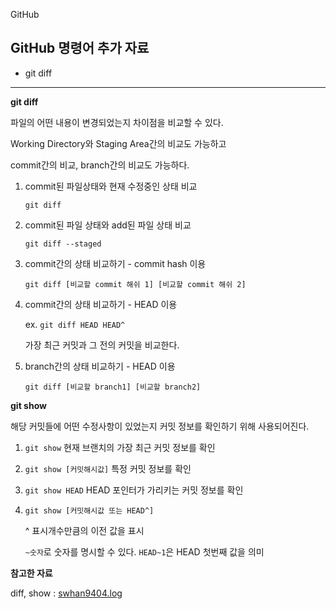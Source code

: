 GitHub

## GitHub 명령어 추가 자료

- git diff



---



**git diff**

파일의 어떤 내용이 변경되었는지 차이점을 비교할 수 있다.

Working Directory와 Staging Area간의 비교도 가능하고 

commit간의 비교, branch간의 비교도 가능하다.

1. commit된 파일상태와 현재 수정중인 상태 비교

   `git diff`

2. commit된 파일 상태와 add된 파일 상태 비교

   `git diff --staged`

3. commit간의 상태 비교하기 - commit hash 이용

   `git diff [비교할 commit 해쉬 1] [비교할 commit 해쉬 2]` 

4. commit간의 상태 비교하기 - HEAD 이용

   ex. `git diff HEAD HEAD^`

   가장 최근 커밋과 그 전의 커밋을 비교한다.

5. branch간의 상태 비교하기 - HEAD 이용

   `git diff [비교할 branch1] [비교할 branch2]`



**git show**

해당 커밋들에 어떤 수정사항이 있었는지 커밋 정보를 확인하기 위해 사용되어진다.

1. `git show` 현재 브랜치의 가장 최근 커밋 정보를 확인

2. `git show [커밋해시값]` 특정 커밋 정보를 확인

3. `git show HEAD` HEAD 포인터가 가리키는 커밋 정보를 확인

4. `git show [커밋해시값 또는 HEAD^]`

   ^ 표시개수만큼의 이전 값을 표시

   `~숫자`로 숫자를 명시할 수 있다. `HEAD~1`은 HEAD 첫번째 값을 의미













**참고한 자료**

diff, show : [swhan9404.log](https://velog.io/@swhan9404/git-rebase-diff-show)

